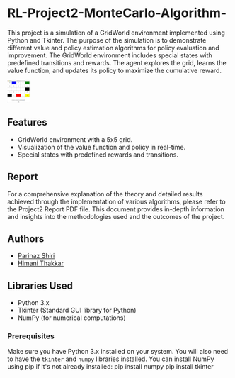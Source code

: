 # RL-Project2-MonteCarlo-Algorithm-

This project is a simulation of a GridWorld environment implemented using Python and Tkinter. The purpose of the simulation is to demonstrate different value and policy estimation algorithms for policy evaluation and improvement. The GridWorld environment includes special states with predefined transitions and rewards. The agent explores the grid, learns the value function, and updates its policy to maximize the cumulative reward.

<img src="Grid-Environment" alt="GridWorld Overview" width="50" height="50">

## Features

- GridWorld environment with a 5x5 grid.
- Visualization of the value function and policy in real-time.
- Special states with predefined rewards and transitions.

## Report

For a comprehensive explanation of the theory and detailed results achieved through the implementation of various algorithms, please refer to the Project2 Report PDF file. This document provides in-depth information and insights into the methodologies used and the outcomes of the project.

## Authors

- [Parinaz Shiri](https://github.com/parinaz-shiri)
- [Himani Thakkar](https://github.com/hiimani28)

## Libraries Used

- Python 3.x
- Tkinter (Standard GUI library for Python)
- NumPy (for numerical computations)

### Prerequisites

Make sure you have Python 3.x installed on your system. You will also need to have the `tkinter` and `numpy` libraries installed. You can install NumPy using pip if it's not already installed:
pip install numpy
pip install tkinter

